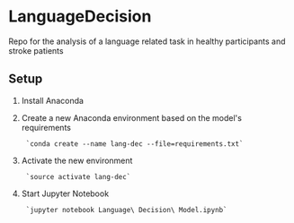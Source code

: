 # LanguageDecision
Repo for the analysis of a language related task in healthy participants and stroke patients

## Setup
1. Install Anaconda

2. Create a new Anaconda environment based on the model's requirements

		`conda create --name lang-dec --file=requirements.txt`

3. Activate the new environment

		`source activate lang-dec`

4. Start Jupyter Notebook

		`jupyter notebook Language\ Decision\ Model.ipynb`
